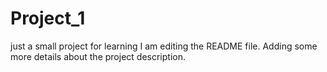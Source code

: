# Project_1
just a small project for learning
I am editing the README file. Adding some more details about the project description.
